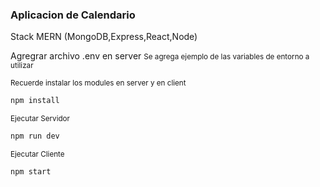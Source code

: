 ### Aplicacion de Calendario

Stack MERN (MongoDB,Express,React,Node)


Agregrar archivo .env en server
<small>Se agrega ejemplo de las variables de entorno a utilizar</small>

<small>Recuerde instalar los modules en server y en client</small>

```bash
npm install
```

<small>Ejecutar Servidor</small>

```bash
npm run dev
```

<small>Ejecutar Cliente</small>

```bash
npm start
```
